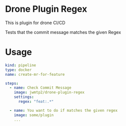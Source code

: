 # Drone Plugin Regex
This is plugin for drone CI/CD

Tests that the commit message matches the given Regex


# Usage
``` yaml
kind: pipeline
type: docker
name: create-mr-for-feature

steps:
  - name: Check Commit Message
    image: jwmtp2/drone-plugin-regex
    settings:
      regex: "feat:.*"

  - name: You want to do if matches the given regex
    image: some/plugin
    ...
```